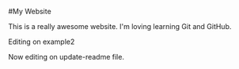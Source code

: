 #My Website

This is a really awesome website. I'm loving learning Git and GitHub.

Editing on example2

Now editing on update-readme file.
